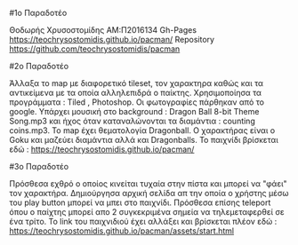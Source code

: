 #1ο Παραδοτέο

Θοδωρής Χρυσοστομίδης ΑΜ:Π2016134 
Gh-Pages https://teochrysostomidis.github.io/pacman/
Repository https://github.com/teochrysostomidis/pacman

#2ο Παραδοτέο

Άλλαξα το map με διαφορετικό tileset, τον χαρακτηρα καθώς και τα αντικείμενα με τα οποία αλληλεπιδρά ο παίκτης.
Χρησιμοποίησα τα προγράμματα : Tiled , Photoshop.
Οι φωτογραφίες πάρθηκαν από το google.
Υπάρχει μουσική στο background : Dragon Ball 8-bit Theme Song.mp3 και ήχος όταν καταναλώνονται τα διαμάντια : counting coins.mp3.
Το map έχει θεματολογία Dragonball.
Ο χαρακτήρας είναι ο Goku και μαζεύει διαμάντια αλλά και Dragonballs.
Το παιχνίδι βρίσκεται εδώ : https://teochrysostomidis.github.io/pacman/

#3o Παραδοτέο

Πρόσθεσα εχθρό ο οποίος κινείται τυχαία στην πίστα και μπορεί να "φάει" τον χαρακτήρα.
Δημιούργησα αρχική σελίδα απ την οποία ο χρήστης μέσω του play button μπορεί να μπει στο παιχνίδι.
Πρόσθεσα επίσης teleport όπου ο παίχτης μπορεί απο 2 συγκεκριμένα σημεία να τηλεμεταφερθεί σε ένα τρίτο.
Το link του παιχνιδιού έχει αλλάξει και βρίσκεται πλέον εδώ : https://teochrysostomidis.github.io/pacman/assets/start.html
